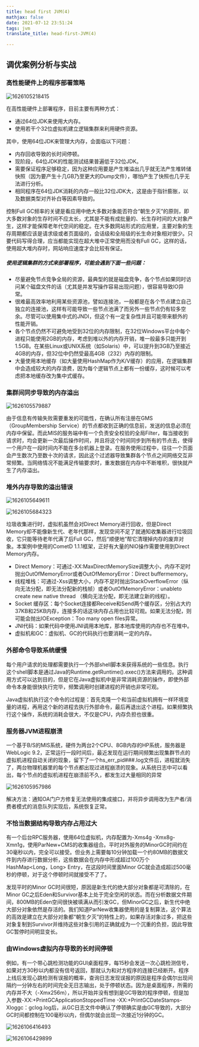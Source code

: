 ```yaml
---
title: head first JVM(4)
mathjax: false
date: 2021-07-12 23:51:24
tags: jvm
translate_title: head-first-JVM(4)

---
```


## 调优案例分析与实战

### 高性能硬件上的程序部署策略

![1626105218415](https://cdn.kayleh.top/gh/kayleh/cdn4/head-first-JVM-4/1626105218415.png)

在高性能硬件上部署程序，目前主要有两种方式：

- 通过64位JDK来使用大内存。
- 使用若干个32位虚拟机建立逻辑集群来利用硬件资源。

其中，使用64位JDK来管理大内存，会面临以下问题：

- 内存回收导致的长时间停顿。
- 现阶段，64位JDK的性能测试结果普遍低于32位JDK。
- 需要保证程序足够稳定，因为这种应用要是产生堆溢出几乎就无法产生堆转储快照（因为要产生十几GB乃至更大的Dump文件），哪怕产生了快照也几乎无法进行分析。
- 相同程序在64位JDK消耗的内存一般比32位JDK大，这是由于指针膨胀，以及数据类型对齐补白等因素导致的。

控制Full GC频率的关键是看应用中绝大多数对象能否符合“朝生夕灭”的原则，即大多数对象的生存时间不应太长，尤其是不能有成批量的、长生存时间的大对象产生，这样才能保障老年代空间的稳定。在大多数网站形式的应用里，主要对象的生存周期都应该是请求级或者页面级的，会话级和全局级的长生命对象相对很少。只要代码写得合理，应当都能实现在超大堆中正常使用而没有Full GC，这样的话，使用超大堆内存时，网站响应速度才会比较有保证。

##### 使用逻辑集群的方式来部署程序，可能会遇到下面一些问题：

- 尽量避免节点竞争全局的资源，最典型的就是磁盘竞争，各个节点如果同时访问某个磁盘文件的话（尤其是并发写操作容易出现问题），很容易导致IO异常。
- 很难最高效率地利用某些资源池，譬如连接池，一般都是在各个节点建立自己独立的连接池，这样有可能导致一些节点池满了而另外一些节点仍有较多空余。尽管可以使用集中式的JNDI，但这个有一定复杂性并且可能带来额外的性能开销。
- 各个节点仍然不可避免地受到32位的内存限制，在32位Windows平台中每个进程只能使用2GB的内存，考虑到堆以外的内存开销，堆一般最多只能开到1.5GB。在某些Linux或UNIX系统（如Solaris）中，可以提升到3GB乃至接近4GB的内存，但32位中仍然受最高4GB（232）内存的限制。
- 大量使用本地缓存（如大量使用HashMap作为K/V缓存）的应用，在逻辑集群中会造成较大的内存浪费，因为每个逻辑节点上都有一份缓存，这时候可以考虑把本地缓存改为集中式缓存。

### 集群间同步导致的内存溢出

![1626105579887](https://cdn.kayleh.top/gh/kayleh/cdn4/head-first-JVM-4/1626105579887.png)

由于信息有传输失败需要重发的可能性，在确认所有注册在GMS（GroupMembership Service）的节点都收到正确的信息前，发送的信息必须在内存中保留。而此MIS的服务端中有一个负责安全校验的全局Filter，每当接收到请求时，均会更新一次最后操作时间，并且将这个时间同步到所有的节点去，使得一个用户在一段时间内不能在多台机器上登录。在服务使用过程中，往往一个页面会产生数次乃至数十次的请求，因此这个过滤器导致集群各个节点之间网络交互非常频繁。当网络情况不能满足传输要求时，重发数据在内存中不断堆积，很快就产生了内存溢出。

### 堆外内存导致的溢出错误

![1626105649611](https://cdn.kayleh.top/gh/kayleh/cdn4/head-first-JVM-4/1626105649611.png)

![1626105684323](https://cdn.kayleh.top/gh/kayleh/cdn4/head-first-JVM-4/1626105684323.png)

垃圾收集进行时，虚拟机虽然会对Direct Memory进行回收，但是Direct Memory却不能像新生代、老年代那样，发现空间不足了就通知收集器进行垃圾回收，它只能等待老年代满了后Full GC，然后“顺便地”帮它清理掉内存的废弃对象。本案例中使用的CometD 1.1.1框架，正好有大量的NIO操作需要使用到Direct Memory内存。

- Direct Memory：可通过-XX:MaxDirectMemorySize调整大小，内存不足时抛出OutOfMemoryError或者OutOfMemoryError：Direct buffermemory。
- 线程堆栈：可通过-Xss调整大小，内存不足时抛出StackOverflowError（纵向无法分配，即无法分配新的栈帧）或者OutOfMemoryError：unableto create new native thread （横向无法分配，即无法建立新的线程）。
- Socket 缓存区：每个Socket连接都Receive和Send两个缓存区，分别占大约37KB和25KB内存，连接多的话这块内存占用也比较可观。如果无法分配，则可能会抛出IOException：Too many open files异常。
- JNI代码：如果代码中使用JNI调用本地库，那本地库使用的内存也不在堆中。
- 虚拟机和GC：虚拟机、GC的代码执行也要消耗一定的内存。

### 外部命令导致系统缓慢

每个用户请求的处理都需要执行一个外部shell脚本来获得系统的一些信息。执行这个shell脚本是通过Java的Runtime.getRuntime().exec()方法来调用的。这种调用方式可以达到目的，但是它在Java虚拟机中是非常消耗资源的操作，即使外部命令本身能很快执行完毕，频繁调用时创建进程的开销也非常可观。

Java虚拟机执行这个命令的过程是：首先克隆一个和当前虚拟机拥有一样环境变量的进程，再用这个新的进程去执行外部命令，最后再退出这个进程。如果频繁执行这个操作，系统的消耗会很大，不仅是CPU，内存负担也很重。

### 服务器JVM进程崩溃

一个基于B/S的MIS系统，硬件为两台2个CPU、8GB内存的HP系统，服务器是WebLogic 9.2，正常运行一段时间后，最近发现在运行期间频繁出现集群节点的虚拟机进程自动关闭的现象，留下了一个hs_err_pid###.log文件后，进程就消失了，两台物理机器里的每个节点都出现过进程崩溃的现象。从系统日志中可以看出，每个节点的虚拟机进程在崩溃前不久，都发生过大量相同的异常

![1626105957986](https://cdn.kayleh.top/gh/kayleh/cdn4/head-first-JVM-4/1626105957986.png)

解决方法：通知OA门户方修复无法使用的集成接口，并将异步调用改为生产者/消费者模式的消息队列实现后，系统恢复正常。

### 不恰当数据结构导致内存占用过大

有一个后台RPC服务器，使用64位虚拟机，内存配置为-Xms4g -Xmx8g-Xmn1g，使用ParNew+CMS的收集器组合。平时对外服务的MinorGC时间约在30毫秒以内，完全可以接受。但业务上需要每10分钟加载一个约80MB的数据文件到内存进行数据分析，这些数据会在内存中形成超过100万个HashMap<Long，Long> Entry，在这段时间里面Minor GC就会造成超过500毫秒的停顿，对于这个停顿时间就接受不了了。

发现平时的Minor GC时间很短，原因是新生代的绝大部分对象都是可清除的，在Minor GC之后Eden和Survivor基本上处于完全空闲的状态。而在分析数据文件期间，800MB的Eden空间很快被填满从而引发GC，但MinorGC之后，新生代中绝大部分对象依然是存活的。我们知道ParNew收集器使用的是复制算法，这个算法的高效是建立在大部分对象都“朝生夕灭”的特性上的，如果存活对象过多，把这些对象复制到Survivor并维持这些对象引用的正确就成为一个沉重的负担，因此导致GC暂停时间明显变长。

### 由Windows虚拟内存导致的长时间停顿

例如，有一个带心跳检测功能的GUI桌面程序，每15秒会发送一次心跳检测信号，如果对方30秒以内都没有信号返回，那就认为和对方程序的连接已经断开。程序上线后发现心跳检测有误报的概率，查询日志发现误报的原因是程序会偶尔出现间隔约一分钟左右的时间完全无日志输出，处于停顿状态。因为是桌面程序，所需的内存并不大（-Xmx256m），所以开始并没有想到是GC导致的程序停顿，但是加入参数-XX:+PrintGCApplicationStoppedTime -XX:+PrintGCDateStamps-Xloggc：gclog.log后，从GC日志文件中确认了停顿确实是由GC导致的，大部分GC时间都控制在100毫秒以内，但偶尔就会出现一次接近1分钟的GC。

![1626106416493](https://cdn.kayleh.top/gh/kayleh/cdn4/head-first-JVM-4/1626106416493.png)

![1626106429899](https://cdn.kayleh.top/gh/kayleh/cdn4/head-first-JVM-4/1626106429899.png)
